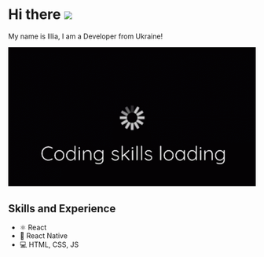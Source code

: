 # Hi there <img src="https://github.com/TheDudeThatCode/TheDudeThatCode/blob/master/Assets/Hi.gif" width="35" /> 
My name is Illia, I am a Developer from Ukraine!

![](https://github.com/itstudentua/itstudentua/blob/main/src/gifka.gif?raw=true)

## Skills and Experience
* ⚛ React
* 📱 React Native
* 💻 HTML, CSS, JS


